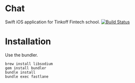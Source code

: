 # Chat
Swift iOS application for Tinkoff Fintech school.
[![Build Status](https://travis-ci.com/Pilot-17/Chat.svg?branch=homework13-CI)](https://travis-ci.com/Pilot-17/Chat)

# Installation
Use the bundler.
```
brew install libsodium
gem install bundler
bundle install
bundle exec fastlane
```
